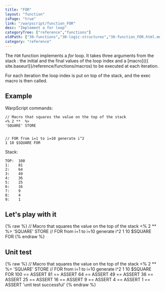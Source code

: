```yaml
---
title: "FOR"
layout: "function"
isPage: "true"
link: "/warpscript/function_FOR"
desc: "Implement a for loop"
categoryTree: ["reference","functions"]
oldPath: ["30-functions","30-logic-structures","30-function_FOR.html.md"]
category: "reference"
---
```



The `FOR` function implements a *for* loop. 
It takes three arguments from the stack : the initial and the final values of the loop index 
and a [macro]({{ site.baseurl}}/reference/functions/macros) to be executed at each iteration.

For each iteration the loop index is put on top of the stack, and the exec macro is then called.

## Example ##

WarpScript commands:

    // Macro that squares the value on the top of the stack
    <% 2 **  %>
    'SQUARE' STORE


    // FOR from i=1 to i=10 generate i^2
    1 10 $SQUARE FOR


Stack:

    TOP:  100
    1:    81
    2:    64
    3:    49
    4:    36
    5:    25
    6:    16
    7:    9
    8:    4
    9:    1

## Let's play with it ##

{% raw %}
<warp10-warpscript-widget backend="{{backend}}"  exec-endpoint="{{execEndpoint}}">// Macro that squares the value on the top of the stack
<% 2 **  %>
'SQUARE' STORE
// FOR from i=1 to i=10 generate i^2
1 10 $SQUARE FOR
</warp10-warpscript-widget>
{% endraw %}    


## Unit test ##

{% raw %}
<warp10-warpscript-widget backend="{{backend}}"  exec-endpoint="{{execEndpoint}}">// Macro that squares the value on the top of the stack
<% 2 **  %>
'SQUARE' STORE
// FOR from i=1 to i=10 generate i^2
1 10 $SQUARE FOR
100 == ASSERT     81 == ASSERT      64 == ASSERT
49 == ASSERT      36 == ASSERT      25 == ASSERT
16 == ASSERT      9 == ASSERT       4 == ASSERT
1 == ASSERT
'unit test successful'
</warp10-warpscript-widget>
{% endraw %}            
